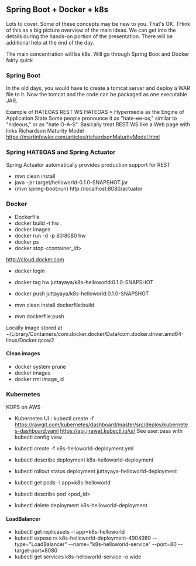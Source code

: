 ## Spring Boot + Docker + k8s

Lots to cover. Some of these concepts may be new to you. That's OK. 
THink of this as a big picture overview of the main ideas. 
We can get into the details during the hands-on portion of the presentation. 
There will be additional help at the end of the day.

The main concentration will be k8s. Will go through Spring Boot and Docker fairly quick

### Spring Boot
In the old days, you would have to create a tomcat server and deploy a WAR file to it.
Now the tomcat and the code can be packaged as one executable JAR.

Example of HATEOAS REST WS
HATEOAS = Hypermedia as the Engine of Application State
Some people pronounce it as "hate-ee-os," similar to "hideous," or as "hate O-A-S". 
Basically treat REST WS like a Web page with links
Richardson Maturity Model
https://martinfowler.com/articles/richardsonMaturityModel.html

### Spring HATEOAS and Spring Actuator
Spring Actuator automatically provides production support for REST
* mvn clean install
* java -jar target/helloworld-0.1.0-SNAPSHOT.jar
* (mvn spring-boot:run)
http://localhost:8080/actuator


### Docker

* Dockerfile
* docker build -t hw .
* docker images
* docker run -d -p 80:8080 hw
* docker ps
* docker stop <container_id>

http://cloud.docker.com

* docker login
* docker tag hw juttayaya/k8s-helloworld:0.1.0-SNAPSHOT
* docker push juttayaya/k8s-helloworld:0.1.0-SNAPSHOT

* mvn clean install dockerfile:build
* mvn dockerfile:push

Locally image stored at
~/Library/Containers/com.docker.docker/Data/com.docker.driver.amd64-linux/Docker.qcow2

#### Clean images
* docker system prune
* docker images
* docker rmi image_id

### Kubernetes
KOPS on AWS
* Kubernetes UI : kubectl create -f https://rawgit.com/kubernetes/dashboard/master/src/deploy/kubernetes-dashboard.yaml
https://api.jirawat.kubectl.io/ui/
See user:pass with 
kubectl config view


* kubectl create -f k8s-helloworld-deployment.yml
* kubectl describe deployment k8s-helloworld-deployment
* kubectl rollout status deployment juttayaya-helloworld-deployment
* kubectl get pods -l app=k8s-helloworld
* kubectl describe pod <pod_id>
* kubectl delete deployment k8s-helloworld-deployment

#### LoadBalancer
* kubectl get replicasets -l app=k8s-helloworld
* kubectl expose rs k8s-helloworld-deployment-4904980 --type="LoadBalancer" --name="k8s-helloworld-service" --port=80 --target-port=8080
* kubectl get services k8s-helloworld-service -o wide
